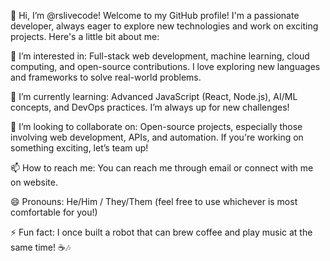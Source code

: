 👋 Hi, I’m @rslivecode!
Welcome to my GitHub profile! I'm a passionate developer, always eager to explore new technologies and work on exciting projects. Here's a little bit about me:

👀 I’m interested in: Full-stack web development, machine learning, cloud computing, and open-source contributions. I love exploring new languages and frameworks to solve real-world problems.

🌱 I’m currently learning: Advanced JavaScript (React, Node.js), AI/ML concepts, and DevOps practices. I’m always up for new challenges!

💞️ I’m looking to collaborate on: Open-source projects, especially those involving web development, APIs, and automation. If you're working on something exciting, let’s team up!

📫 How to reach me: You can reach me through email or connect with me on website.

😄 Pronouns: He/Him / They/Them (feel free to use whichever is most comfortable for you!)

⚡ Fun fact: I once built a robot that can brew coffee and play music at the same time! ☕🎶
